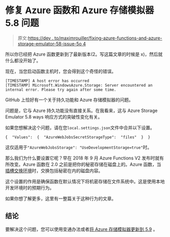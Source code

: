 # 修复 Azure 函数和 Azure 存储模拟器 5.8 问题

> 原文:[https://dev . to/maximrouiller/fixing-azure-functions-and-azure-storage-emulator-58-issue-5o 4](https://dev.to/maximrouiller/fixing-azure-functions-and-azure-storage-emulator-58-issue-5o4)

所以你已经把 Azure 函数更新到了最新版本(2。写这篇文章的时候是 x)，然后就什么都没开始了。

现在，当您启动函数主机时，您会得到这个奇怪的错误。

```
[TIMESTAMP] A host error has occurred
[TIMESTAMP] Microsoft.WindowsAzure.Storage: Server encountered an internal error. Please try again after some time. 
```

GitHub 上恰好有一个关于持久功能和 Azure 存储模拟器的问题。

问题是，它与 Azure 持久功能没有直接关系。在我看来，这与 Azure Storage Emulator 5.8 ways 响应方式的突破性变化有关。

如果您想解决这个问题，请在您`local.settings.json`文件中合并以下设置。

```
{  "Values":  {  "AzureWebJobsSecretStorageType":  "files"  }  } 
```

这仅适用于`"AzureWebJobsStorage": "UseDevelopmentStorage=true"`时。

那么我们为什么要设置它呢？早在 2018 年 9 月 Azure Functions V2 发布时就有所改变。Azure 函数在 2.0 之前是把你的秘密存储在磁盘上的。Azure 函数，当[插槽交换环境](https://docs.microsoft.com/azure/app-service/deploy-staging-slots?WT.mc_id=devto-blog-marouill#swap-two-slots)时，交换包括秘密在内的磁盘内容。

这个设置的作用是确保函数在默认情况下将机密存储在文件系统中。这是使用本地开发环境时的预期行为。

如果你想了解更多，这里有一整篇关于这种行为的文章。

## [](#conclusion)结论

要解决这个问题，您可以使用变通办法或者[将 Azure 存储模拟器更新到 5.9](https://docs.microsoft.com/azure/storage/common/storage-use-emulator?WT.mc_id=devto-blog-marouill) 。